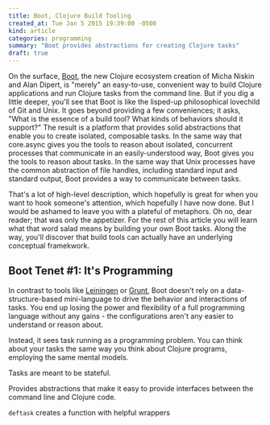 ```yaml
---
title: Boot, Clojure Build Tooling
created_at: Tue Jan 5 2015 19:39:00 -0500
kind: article
categories: programming
summary: "Boot provides abstractions for creating Clojure tasks"
draft: true
---
```


On the surface, [Boot](http://boot-clj.com/), the new Clojure
ecosystem creation of Micha Niskin and Alan Dipert, is "merely" an
easy-to-use, convenient way to build Clojure applications and run
Clojure tasks from the command line. But if you dig a little deeper,
you'll see that Boot is like the lisped-up philosophical lovechild of
Git and Unix. It goes beyond providing a few conveniences; it asks,
"What is the essence of a build tool? What kinds of behaviors should
it support?" The result is a platform that provides solid abstractions
that enable you to create isolated, composable tasks. In the same way
that core.async gives you the tools to reason about isolated, concurrent
processes that communicate in an easily-understood way, Boot gives you
the tools to reason about tasks. In the same way that Unix processes
have the common abstraction of file handles, including standard input
and standard output, Boot provides a way to communicate between tasks.

That's a lot of high-level description, which hopefully is great for
when you want to hook someone's attention, which hopefully I have now
done. But I would be ashamed to leave you with a plateful of
metaphors. Oh no, dear reader; that was only the appetizer. For the
rest of this article you will learn what that word salad means by
building your own Boot tasks. Along the way, you'll discover that
build tools can actually have an underlying conceptual framekwork.

## Boot Tenet #1: It's Programming

In contrast to tools like [Leiningen](http://leiningen.org/) or
[Grunt](http://gruntjs.com/), Boot doesn't rely on a
data-structure-based mini-language to drive the behavior and
interactions of tasks. You end up losing the power and flexibility of
a full programming language without any gains - the configurations
aren't any easier to understand or reason about.

Instead, it sees task running as a programming problem. You can think
about your tasks the same way you think about Clojure programs,
employing the same mental models.

Tasks are meant to be stateful.

Provides abstractions that make it easy to provide interfaces between
the command line and Clojure code.

`deftask` creates a function with helpful wrappers

